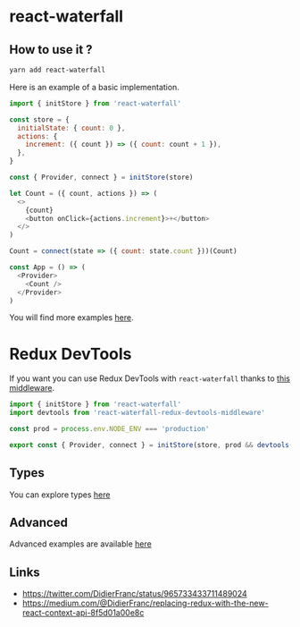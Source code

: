 # react-waterfall

## How to use it ?

```sh
yarn add react-waterfall
```

Here is an example of a basic implementation.

```js
import { initStore } from 'react-waterfall'

const store = {
  initialState: { count: 0 },
  actions: {
    increment: ({ count }) => ({ count: count + 1 }),
  },
}

const { Provider, connect } = initStore(store)

let Count = ({ count, actions }) => (
  <>
    {count}
    <button onClick={actions.increment}>+</button>
  </>
)

Count = connect(state => ({ count: state.count }))(Count)

const App = () => (
  <Provider>
    <Count />
  </Provider>
)
```

You will find more examples [here](https://github.com/didierfranc/react-waterfall/tree/master/examples).

# Redux DevTools

If you want you can use Redux DevTools with `react-waterfall` thanks to [this middleware](https://github.com/elisherer/react-waterfall-redux-devtools-middleware).

```js
import { initStore } from 'react-waterfall'
import devtools from 'react-waterfall-redux-devtools-middleware'

const prod = process.env.NODE_ENV === 'production'

export const { Provider, connect } = initStore(store, prod && devtools())
```

## Types

You can explore types [here](dist/react-waterfall.js.flow)

## Advanced

Advanced examples are available [here](https://github.com/didierfranc/react-waterfall-example)

## Links

* https://twitter.com/DidierFranc/status/965733433711489024
* https://medium.com/@DidierFranc/replacing-redux-with-the-new-react-context-api-8f5d01a00e8c
